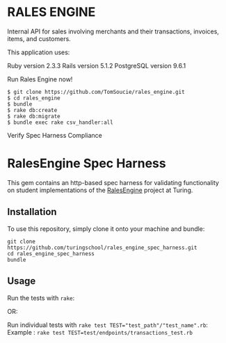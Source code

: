 # RALES ENGINE

Internal API for sales involving merchants and their transactions, invoices, items, and customers.

This application uses:

Ruby version 2.3.3
Rails version 5.1.2
PostgreSQL version 9.6.1

Run Rales Engine now!

```
$ git clone https://github.com/TomSoucie/rales_engine.git
$ cd rales_engine
$ bundle
$ rake db:create
$ rake db:migrate
$ bundle exec rake csv_handler:all
```

Verify Spec Harness Compliance

# RalesEngine Spec Harness

This gem contains an http-based spec harness for validating
functionality on student implementations of the
[RalesEngine](https://github.com/turingschool/lesson_plans/blob/master/ruby_03-professional_rails_applications/rails_engine.md)
project at Turing.

## Installation

To use this repository, simply clone it onto your machine and bundle:

```
git clone https://github.com/turingschool/rales_engine_spec_harness.git
cd rales_engine_spec_harness
bundle
```

## Usage

Run the tests with `rake`:

OR:

Run individual tests with `rake test TEST="test_path"/"test_name".rb`:
Example : `rake test TEST=test/endpoints/transactions_test.rb`
